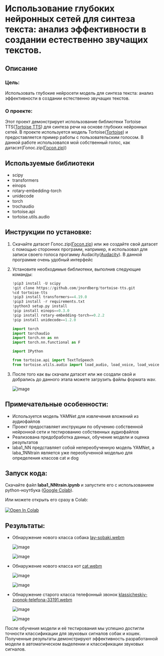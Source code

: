 # **Использование глубоких нейронных сетей для синтеза текста: анализ эффективности в создании естественно звучащих текстов.**
## Описание
### Цель:
Использовать глубокие нейросети модель для синтеза текста: анализ эффективности в создании естественно звучащих текстов.
### О проекте:
Этот проект демонстрирует использование библиотеки Tortoise TTS([Tortoise TTS](https://github.com/jnordberg/tortoise-tts)) для синтеза речи на основе глубоких нейронных сетей. В проекте используется модель Tortoise([Tortoise](https://huggingface.co/ken2ki/tortoise)) и предоставляется пример работы с пользовательским голосом. В данной работе использовался мой собственный голос, как датасэт(Голос.zip([Госол.zip](https://github.com/meeFp/Laba2_NLP/blob/main/Голоса.zip)))


## Используемые библиотеки

- scipy
- transformers
- einops
- rotary-embedding-torch
- unidecode
- torch
- trochaudio
- tortoise.api
- tortoise.utils.audio

## Инструкции по установке:
1. Скачайте датасет Голос.zip([Госол.zip](https://github.com/meeFp/Laba2_NLP/blob/main/Голоса.zip)) или же создайте свой датасет с помощью сторонних программ, например, я использовал для записи своего голоса прогамму Audacity([Audacity](https://www.audacityteam.org/download/?ref=henrywithu.com)). В данной программе очень удобный интерфейс
2.  Установите необходимые библиотеки, выполнив следующие команды:
     ```python
    !pip3 install -U scipy
    !git clone https://github.com/jnordberg/tortoise-tts.git
    %cd tortoise-tts
    !pip3 install transformers==4.19.0
    !pip3 install -r requirements.txt
    !python3 setup.py install
    !pip install einops==0.3.0
    !pip install rotary-embedding-torch==0.2.2
    !pip install unidecode==1.2.0
    ```

    ```python
    import torch
    import torchaudio
    import torch.nn as nn
    import torch.nn.functional as F

    import IPython

    from tortoise.api import TextToSpeech
    from tortoise.utils.audio import load_audio, load_voice, load_voices
    ```
3. После того как вы скачали датасет или же создали свой и добрались до данного этапа можете загрузить файлы формата wav. 
   
   ![image](https://github.com/meeFp/Laba2_NLP/assets/119287468/a7ce4a75-5607-4bb2-8c26-d621f1dde06c)

## Примечательные особенности:
- Используется модель YAMNet для извлечения вложений из аудиофайлов
- Проект предоставляет инструкции по обучению собственной нейронной сети и тестированию собственных аудиофайлов
- Реализована предобработка данных, обучение модели и оценка результатов
- laba1_NN представляет собой непереобученную модель YAMNet, а laba_1NNtrain является уже переобученной моделью для определения классов cat и dog
## Запуск кода:
Скачайте файл **laba1_NNtrain.ipynb** и запустите его с использованием python-ноутбука ([Google Colab](https://colab.research.google.com/)).

Или можете открыть его сразу в Colab:
<br><br>
<a target="_blank" href="https://colab.research.google.com/github/meeFp/Laba1_NN/blob/main/laba1_NNtrain.ipynb">
  <img src="https://colab.research.google.com/assets/colab-badge.svg" alt="Open In Colab"/>
</a>

## Результаты:
- Обнаружение нового класса собака
  [lay-sobaki.webm](https://github.com/meeFp/Laba1_NN/assets/119287468/5f016740-6d19-4588-8aa0-95c385bfe39b)

  ![image](https://github.com/meeFp/Laba1_NN/assets/119287468/626c9601-0cf3-4d78-8b39-ec270a68b96a)
  
  ![image](https://github.com/meeFp/Laba1_NN/assets/119287468/492f0507-4023-4a90-a8ed-460905b00ebc)
 
- Обнаружение нового класса кот
  [cat.webm](https://github.com/meeFp/Laba1_NN/assets/119287468/7305634e-7d2f-4ce1-896b-b344c3e783e2)

  ![image](https://github.com/meeFp/Laba1_NN/assets/119287468/b3b467a9-d98e-4f57-9817-ee0ebe4558ad)

  ![image](https://github.com/meeFp/Laba1_NN/assets/119287468/be936584-f355-4584-a24d-52e11490fbe2)

- Обнаружение старого класса телефонный звонок
  [klassicheskiy-zvonok-telefona-33191.webm](https://github.com/meeFp/Laba1_NN/assets/119287468/1897180b-2710-4930-a687-d33f85acf455)

  ![image](https://github.com/meeFp/Laba1_NN/assets/119287468/31c7532b-322a-4616-a868-cbead7f29af4)

  ![image](https://github.com/meeFp/Laba1_NN/assets/119287468/204479f2-37f4-46ba-bcfa-d5efaf8d6741)

После обучения модели и её тестирования мы успешно достигли точности классификации для звуковых сигналов собак и кошек. Полученные результаты демонстрируют эффективность разработанной модели в автоматическом выделении и классификации звуковых сигналов.


